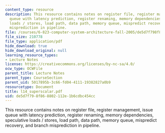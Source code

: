 ```yaml
---
content_type: resource
description: This resource contains notes on register file, register management, issue
  queue with latency prediction, register renaming, memory dependencies, speculative
  loads / stores, load path, data path, memory queue, mispredict recovery, and branch
  misprediction in pipeline.
file: /courses/6-823-computer-system-architecture-fall-2005/de5d7f798f868802112e1b6cdbc454cc_l14_superscalar.pdf
file_size: 210778
file_type: application/pdf
hide_download: true
hide_download_original: null
learning_resource_types:
- Lecture Notes
license: https://creativecommons.org/licenses/by-nc-sa/4.0/
ocw_type: OCWFile
parent_title: Lecture Notes
parent_type: CourseSection
parent_uid: 5017895b-3c66-fd04-4111-19382827a0b9
resourcetype: Document
title: l14_superscalar.pdf
uid: de5d7f79-8f86-8802-112e-1b6cdbc454cc
---
```

This resource contains notes on register file, register management, issue queue with latency prediction, register renaming, memory dependencies, speculative loads / stores, load path, data path, memory queue, mispredict recovery, and branch misprediction in pipeline.